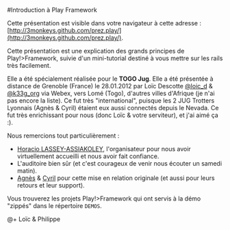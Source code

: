 #Introduction à Play Framework

Cette présentation est visible dans votre navigateur à cette adresse : [http://3monkeys.github.com/prez.play/](http://3monkeys.github.com/prez.play/).

Cette présentation est une explication des grands principes de Play!>Framework, suivie d'un mini-tutorial destiné à vous mettre sur les rails très facilement.

Elle a été spécialement réalisée pour le **TOGO Jug**. Elle a été présentée à distance de Grenoble (France) le 28.01.2012 par Loïc Descotte [@loic_d](https://twitter.com/#!/loic_d) & [@k33g_org](https://twitter.com/#!/k33g_org) via Webex, vers Lomé (Togo), d'autres villes d'Afrique (je n'ai pas encore la liste). Ce fut très "international", puisque les 2 JUG Trotters Lyonnais (Agnès & Cyril) étaient eux aussi connectés depuis le Nevada. Ce fut très enrichissant pour nous (donc Loïc & votre serviteur), et j'ai aimé ça :).


Nous remercions tout particulièrement :

- [Horacio LASSEY-ASSIAKOLEY](https://plus.google.com/u/0/103441981385346583953/posts), l'organisateur pour nous avoir virtuellement accueilli et nous avoir fait confiance.
- L'auditoire bien sûr (et c'est courageux de venir nous écouter un samedi matin).
- [Agnès](https://plus.google.com/u/0/116189330666769817164/posts) & [Cyril](https://plus.google.com/u/0/114128610730314333831/posts) pour cette mise en relation originale (et aussi pour leurs retours et leur support).

Vous trouverez les projets Play!>Framework qui ont servis à la démo "zippés" dans le répertoire `DEMOS`.

@+ Loïc & Philippe
